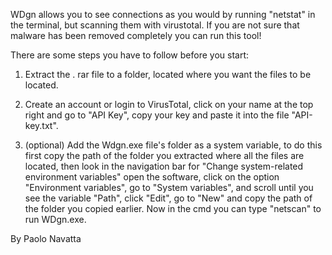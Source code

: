 WDgn allows you to see connections as you would by running "netstat" in the terminal, but scanning them with virustotal.
 If you are not sure that malware has been removed completely you can run this tool!

There are some steps you have to follow before you start:

1. Extract the . rar file to a folder, located where you want the files to be located.

2. Create an account or login to VirusTotal, click on your name at the top right and go to "API Key", copy your key and paste it into the file "API-key.txt".

3. (optional) Add the Wdgn.exe file's folder as a system variable, to do this first copy the path of the folder you extracted where all the files are located, then look in the navigation bar for "Change system-related environment variables"
open the software, click on the option "Environment variables", go to "System variables", and scroll until you see the variable "Path", click "Edit", go to "New" and copy the path of the folder you copied earlier.
Now in the cmd you can type "netscan" to run WDgn.exe.


 
  By Paolo Navatta
